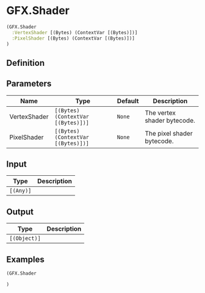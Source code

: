 # GFX.Shader

```clojure
(GFX.Shader
  :VertexShader [(Bytes) (ContextVar [(Bytes)])]
  :PixelShader [(Bytes) (ContextVar [(Bytes)])]
)
```

## Definition


## Parameters
| Name | Type | Default | Description |
|------|------|---------|-------------|
| VertexShader | `[(Bytes) (ContextVar [(Bytes)])]` | `None` | The vertex shader bytecode. |
| PixelShader | `[(Bytes) (ContextVar [(Bytes)])]` | `None` | The pixel shader bytecode. |


## Input
| Type | Description |
|------|-------------|
| `[(Any)]` |  |


## Output
| Type | Description |
|------|-------------|
| `[(Object)]` |  |


## Examples

```clojure
(GFX.Shader

)
```
